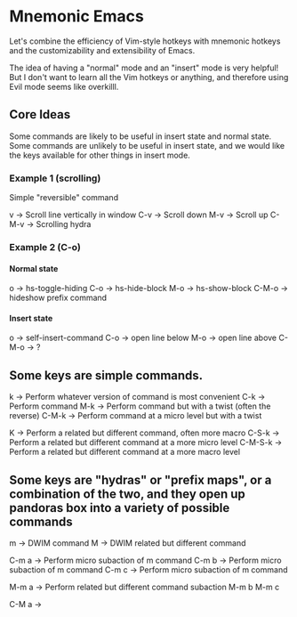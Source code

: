 # Mnemonic Emacs

Let's combine the efficiency of Vim-style hotkeys with mnemonic hotkeys and the  customizability and extensibility of Emacs. 

The idea of having a "normal" mode and an "insert" mode is very helpful! But I don't want to learn all the Vim hotkeys or anything, and therefore using Evil mode seems like overkilll. 


## Core Ideas

Some commands are likely to be useful in insert state and normal state.
Some commands are unlikely to be useful in insert state, and we would like the keys available for other things in insert mode.

### Example 1 (scrolling)

Simple "reversible" command

v   -> Scroll line vertically in window
C-v -> Scroll down
M-v -> Scroll up
C-M-v -> Scrolling hydra

### Example 2 (C-o)

#### Normal state

o     -> hs-toggle-hiding
C-o   -> hs-hide-block
M-o   -> hs-show-block
C-M-o -> hideshow prefix command

#### Insert state

o     -> self-insert-command
C-o   -> open line below
M-o   -> open line above
C-M-o -> ?



## Some keys are simple commands.

k       -> Perform whatever version of command is most convenient
C-k     -> Perform command
M-k     -> Perform command but with a twist (often the reverse)
C-M-k   -> Perform command at a micro level but with a twist

K       -> Perform a related but different command, often more macro
C-S-k   -> Perform a related but different command at a more micro level
C-M-S-k -> Perform a related but different command at a more macro level

## Some keys are "hydras" or "prefix maps", or a combination of the two, and they open up pandoras box into a variety of possible commands

m       -> DWIM command
M       -> DWIM related but different command

C-m a   -> Perform micro subaction of m command 
C-m b   -> Perform micro subaction of m command 
C-m c   -> Perform micro subaction of m command 

M-m a   -> Perform related but different command subaction
M-m b
M-m c

C-M a   -> 
